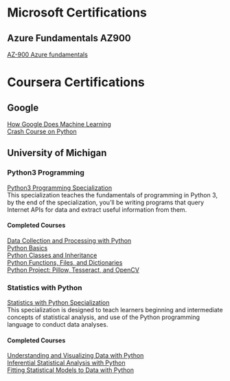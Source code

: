 # Microsoft Certifications

## Azure Fundamentals AZ900   
[AZ-900 Azure fundamentals](https://www.certiport.com/portal/Pages/ViewTranscript.aspx?printview=true&defaultlang=ENU)

# Coursera Certifications   

## Google     
[How Google Does Machine Learning](https://www.coursera.org/account/accomplishments/verify/6XZQXCM3Z3AB)   
[Crash Course on Python](https://www.coursera.org/account/accomplishments/verify/DDGS8PJULDQ9)   
## University of Michigan   
### Python3 Programming   
[Python3 Programming Specialization](https://www.coursera.org/account/accomplishments/specialization/R3RTT5A4U4XD)   
This specialization teaches the fundamentals of programming in Python 3, by the end of the specialization, you’ll be writing programs that query Internet APIs for data and extract useful information from them.   
#### Completed Courses 
[Data Collection and Processing with Python](https://www.coursera.org/account/accomplishments/verify/3QSD4HQ8JTTP)      
[Python Basics](https://www.coursera.org/account/accomplishments/verify/VDYWSM2NJ2K2)   
[Python Classes and Inheritance](https://www.coursera.org/account/accomplishments/verify/728B8BULNTUV)   
[Python Functions, Files, and Dictionaries](https://www.coursera.org/account/accomplishments/verify/BQ585NTKGMSH)   
[Python Project: Pillow, Tesseract, and OpenCV](https://www.coursera.org/account/accomplishments/verify/AZMGZBQNECH3)   
### Statistics with Python
[Statistics with Python Specialization](https://www.coursera.org/account/accomplishments/specialization/MUSMJZCKAFNY)   
This specialization is designed to teach learners beginning and intermediate concepts of statistical analysis, and use of the Python programming language to conduct data analyses.   
#### Completed Courses 
[Understanding and Visualizing Data with Python](https://www.coursera.org/account/accomplishments/verify/6NPVUFAEKKYJ)   
[Inferential Statistical Analysis with Python](https://www.coursera.org/account/accomplishments/verify/UTYFM2ZFQNXN)   
[Fitting Statistical Models to Data with Python](https://www.coursera.org/account/accomplishments/verify/DY3XD2X2X3TQ)   
